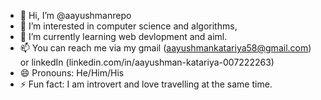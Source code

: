 - 👋 Hi, I’m @aayushmanrepo
- 👀 I’m interested in computer science and algorithms,
- 🌱 I’m currently learning web devlopment and aiml.
- 📫 You can reach me via my gmail (aayushmankatariya58@gmail.com) or linkedIn (linkedin.com/in/aayushman-katariya-007222263)
- 😄 Pronouns: He/Him/His
- ⚡ Fun fact: I am introvert and love travelling at the same time.

<!---
aayushmanrepo/aayushmanrepo is a ✨ special ✨ repository because its `README.md` (this file) appears on your GitHub profile.
You can click the Preview link to take a look at your changes.
--->
